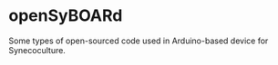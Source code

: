 openSyBOARd
===========

Some types of open-sourced code used in Arduino-based device for Synecoculture.
